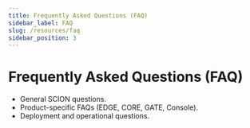 ```yaml
---
title: Frequently Asked Questions (FAQ)
sidebar_label: FAQ
slug: /resources/faq
sidebar_position: 3
---
```


# Frequently Asked Questions (FAQ)

- General SCION questions.
- Product-specific FAQs (EDGE, CORE, GATE, Console).
- Deployment and operational questions.
